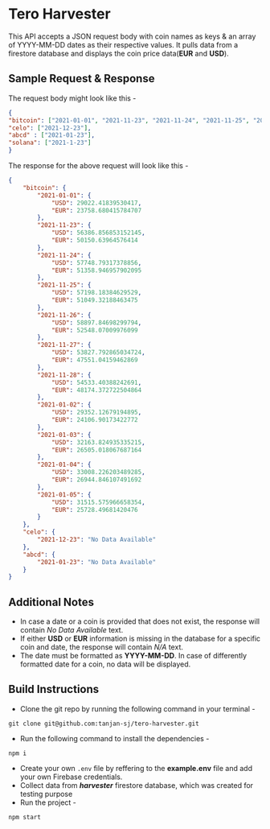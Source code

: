 # Tero Harvester

This API accepts a JSON request body with coin names as keys & an array of YYYY-MM-DD dates as their respective values. It pulls data from a firestore database and displays the coin price data(**EUR** and **USD**).

## Sample Request & Response

The request body might look like this -
```json
{
"bitcoin": ["2021-01-01", "2021-11-23", "2021-11-24", "2021-11-25", "2021-11-26", "2021-11-27", "2021-11-28", "2021-01-02", "2021-01-03", "2021-01-04", "2021-01-05"],
"celo": ["2021-12-23"],
"abcd" : ["2021-01-23"],
"solana": ["2021-1-23"]
}
```

The response for the above request will look like this -
```json
{
    "bitcoin": {
        "2021-01-01": {
            "USD": 29022.41839530417,
            "EUR": 23758.680415784707
        },
        "2021-11-23": {
            "USD": 56386.856853152145,
            "EUR": 50150.63964576414
        },
        "2021-11-24": {
            "USD": 57748.79317378856,
            "EUR": 51358.946957902095
        },
        "2021-11-25": {
            "USD": 57198.18384629529,
            "EUR": 51049.32188463475
        },
        "2021-11-26": {
            "USD": 58897.84698299794,
            "EUR": 52548.07009976099
        },
        "2021-11-27": {
            "USD": 53827.792865034724,
            "EUR": 47551.04159462869
        },
        "2021-11-28": {
            "USD": 54533.40388242691,
            "EUR": 48174.372722504864
        },
        "2021-01-02": {
            "USD": 29352.12679194895,
            "EUR": 24106.90173422772
        },
        "2021-01-03": {
            "USD": 32163.824935335215,
            "EUR": 26505.018067687164
        },
        "2021-01-04": {
            "USD": 33008.226203489285,
            "EUR": 26944.846107491692
        },
        "2021-01-05": {
            "USD": 31515.575966658354,
            "EUR": 25728.49681420476
        }
    },
    "celo": {
        "2021-12-23": "No Data Available"
    },
    "abcd": {
        "2021-01-23": "No Data Available"
    }
}
```

## Additional Notes

- In case a date or a coin is provided that does not exist, the response will contain *No Data Available* text.
- If either **USD** or **EUR** information is missing in the database for a specific coin and date, the response will contain *N/A* text.
- The date must be formatted as **YYYY-MM-DD**. In case of differently formatted date for a coin, no data will be displayed.


## Build Instructions

- Clone the git repo by running the following command in your terminal - 
```
git clone git@github.com:tanjan-sj/tero-harvester.git
```
- Run the following command to install the dependencies -
```
npm i
```
- Create your own `.env` file by reffering to the **example.env** file and add your own Firebase credentials. 
- Collect data from ***harvester*** firestore database, which was created for testing purpose
- Run the project -
```
npm start
```


